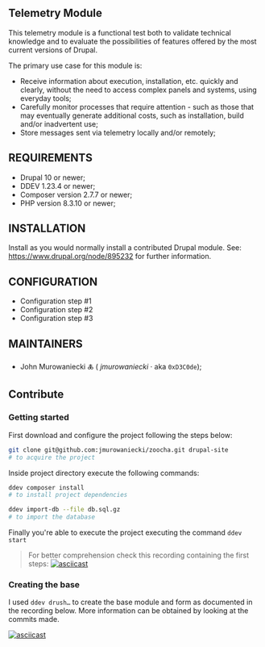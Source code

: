 ## Telemetry Module

This telemetry module is a functional test both to validate technical knowledge and to evaluate the possibilities of features offered by the most current versions of Drupal.

The primary use case for this module is:

- Receive information about execution, installation, etc. quickly and clearly, without the need to access complex panels and systems, using everyday tools;
- Carefully monitor processes that require attention - such as those that may eventually generate additional costs, such as installation, build and/or inadvertent use;
- Store messages sent via telemetry locally and/or remotely;

## REQUIREMENTS

- Drupal 10 or newer;
- DDEV 1.23.4 or newer;
- Composer version 2.7.7 or newer;
- PHP version 8.3.10 or newer;

## INSTALLATION

Install as you would normally install a contributed Drupal module.
See: https://www.drupal.org/node/895232 for further information.

## CONFIGURATION

- Configuration step #1
- Configuration step #2
- Configuration step #3

## MAINTAINERS

- John Murowaniecki 🜏 ( _jmurowaniecki_ · aka `0xD3C0de`);


## Contribute

### Getting started

First download and configure the project following the steps below:

```bash
git clone git@github.com:jmurowaniecki/zoocha.git drupal-site
# to acquire the project
```


Inside project directory execute the following commands:
```bash
ddev composer install
# to install project dependencies

ddev import-db --file db.sql.gz
# to import the database
```

Finally you're able to execute the project executing the command `ddev start`

> For better comprehension check this recording containing the first steps:
> [![asciicast](https://asciinema.org/a/gHIIVv3X6amNdcdThfc6ISj9D.svg)](https://asciinema.org/a/gHIIVv3X6amNdcdThfc6ISj9D)


### Creating the base

I used `ddev drush…` to create the base module and form as documented in the recording below. More information can be obtained by looking at the commits made.

[![asciicast](https://asciinema.org/a/z2DJTC3R9TqgYiiHQiWzj7Mlw.svg)](https://asciinema.org/a/z2DJTC3R9TqgYiiHQiWzj7Mlw)

